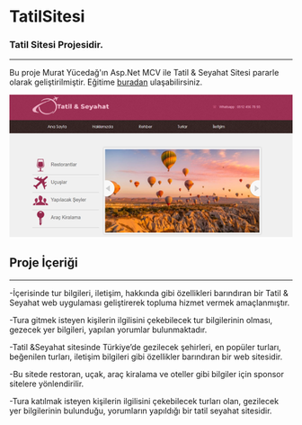 # TatilSitesi
### Tatil Sitesi Projesidir.
-----
Bu proje Murat Yücedağ'ın Asp.Net MCV ile Tatil & Seyahat Sitesi  pararle olarak geliştirilmiştir.
Eğitime  [buradan](https://www.youtube.com/watch?v=vTCP8F2qszA&list=PLKnjBHu2xXNNhJQ6SyF7Wyhqza9mkMGSw) ulaşabilirsiniz.

![octocat](./resim.png)

## Proje İçeriği
------
  -İçerisinde tur bilgileri, iletişim, hakkında gibi özellikleri barındıran bir Tatil & Seyahat web uygulaması geliştirerek topluma hizmet vermek amaçlanmıştır.    
  
  -Tura gitmek isteyen kişilerin ilgilisini çekebilecek tur bilgilerinin olması, gezecek yer bilgileri, yapılan yorumlar bulunmaktadır.  
  
  -Tatil &Seyahat sitesinde Türkiye’de gezilecek şehirleri, en popüler turları, beğenilen turları, iletişim bilgileri gibi özellikler barındıran bir web sitesidir.
  
  -Bu sitede restoran, uçak, araç kiralama ve oteller gibi bilgiler için sponsor sitelere yönlendirilir.
  
  -Tura katılmak isteyen kişilerin ilgilisini çekebilecek turları olan, gezilecek yer bilgilerinin bulunduğu, yorumların yapıldığı bir tatil seyahat sitesidir.

